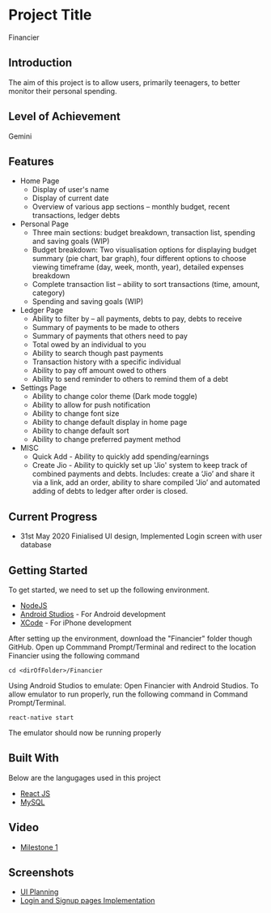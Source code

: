 # Project Title

Financier

## Introduction

The aim of this project is to allow users, primarily teenagers, to better monitor their personal spending.

## Level of Achievement

Gemini

## Features

* Home Page
  * Display of user's name
  * Display of current date
  * Overview of various app sections – monthly budget, recent transactions, ledger debts
* Personal Page
  * Three main sections: budget breakdown, transaction list, spending and saving goals (WIP)
  * Budget breakdown: Two visualisation options for displaying budget summary (pie chart, bar graph), four different options to choose viewing timeframe (day, week, month, year), detailed expenses breakdown
  * Complete transaction list – ability to sort transactions (time, amount, category)
  * Spending and saving goals (WIP)
* Ledger Page
  * Ability to filter by – all payments, debts to pay, debts to receive
  * Summary of payments to be made to others
  * Summary of payments that others need to pay
  * Total owed by an individual to you
  * Ability to search though past payments
  * Transaction history with a specific individual
  * Ability to pay off amount owed to others
  * Ability to send reminder to others to remind them of a debt
* Settings Page
  * Ability to change color theme (Dark mode toggle)
  * Ability to allow for push notification
  * Ability to change font size
  * Ability to change default display in home page
  * Ability to change default sort
  * Ability to change preferred payment method
* MISC
  * Quick Add - Ability to quickly add spending/earnings
  * Create Jio - Ability to quickly set up 'Jio' system to keep track of combined payments and debts. Includes: create a ‘Jio’ and share it via a link, add an order, ability to share compiled ‘Jio’ and automated adding of debts to ledger after order is closed.


## Current Progress

* 31st May 2020 Finialised UI design, Implemented Login screen with user database

## Getting Started

To get started, we need to set up the following environment.
* [NodeJS](https://nodejs.org/en/)
* [Android Studios](https://developer.android.com/studio) - For Android development
* [XCode](https://developer.apple.com/xcode/) - For iPhone development

After setting up the environment, download the "Financier" folder though GitHub. Open up Commmand Prompt/Terminal and redirect to the location Financier using the following command
```
cd <dirOfFolder>/Financier
```

Using Android Studios to emulate:
Open Financier with Android Studios.
To allow emulator to run properly, run the following command in Command Prompt/Terminal.
```
react-native start
```

The emulator should now be running properly

## Built With

Below are the langugages used in this project
* [React JS](https://reactjs.org/)
* [MySQL](https://www.mysql.com/)

## Video
* [Milestone 1](https://youtu.be/7X9w2PTFrMo)

## Screenshots
* [UI Planning](https://drive.google.com/file/d/1U7s1N2Aw_nzgjfEXnctHzRt8YLwEMFsB/view?usp=sharing)
* [Login and Signup pages Implementation](https://drive.google.com/file/d/1KKRm851dHYDXya13o0JTvY_PifKRSl9J/view?usp=sharing)
